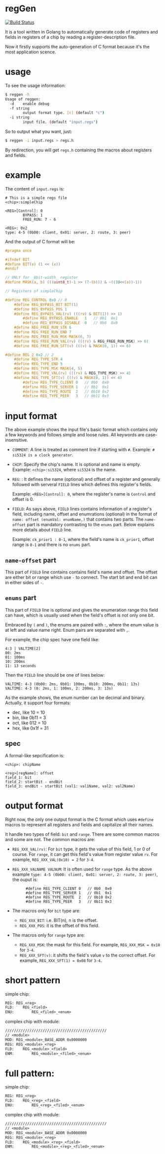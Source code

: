 # regGen

[![Build Status](https://travis-ci.org/choueric/regGen.svg?branch=master)](https://travis-ci.org/choueric/kbdashboard)

It is a tool written in Golang to automatically generate code of registers and
fields in registers of a chip by reading a register-description file.

Now it firstly supports the auto-generation of C format because it's the most
application scence.

# usage

To see the usage information:

```sh
$ reggen -h
Usage of reggen:
  -d    enable debug
  -f string
        output format type. [c] (default "c")
  -i string
        input file. (default "input.regs")
```

So to output what you want, just:

```sh
$ reggen -i input.regs > regs.h
```

By redirection, you will get `regs.h` containing the macros about registers and
fields.

# example

The content of `input.regs` is:

```
# This is a simple regs file
<chip>:simpleChip

<REG>[Control]: 0
        BYPASS: 1
        FREE_RUN: 7 - 6 

<REG>: 0x2
type: 4-5 (0b00: client, 0x01: server, 2: route, 3: peer)
```

And the output of C format will be:

```c
#pragma once

#ifndef BIT
#define BIT(x) (1 << (x))
#endif

// ONLY for _8bit-width_ register
#define MASK(a, b) (((uint8_t)-1 >> (7-(b))) & ~((1U<<(a))-1))

// Registers of simpleChip

#define REG_CONTROL 0x0 // 0
	#define REG_BYPASS_BIT BIT(1)
	#define REG_BYPASS_POS 1
	#define REG_BYPASS_VAL(rv) (((rv) & BIT(1)) >> 1)
		#define REG_BYPASS_ENABLE	1	// 0b1	0x1
		#define REG_BYPASS_DISABLE	0	// 0b0	0x0
	#define REG_FREE_RUN_STR 6
	#define REG_FREE_RUN_END 7
	#define REG_FREE_RUN_MSK MASK(6, 7)
	#define REG_FREE_RUN_VAL(rv) (((rv) & REG_FREE_RUN_MSK) >> 6)
	#define REG_FREE_RUN_SFT(v) (((v) & MASK(0, 1)) << 6)

#define REG_2 0x2 // 2
	#define REG_TYPE_STR 4
	#define REG_TYPE_END 5
	#define REG_TYPE_MSK MASK(4, 5)
	#define REG_TYPE_VAL(rv) (((rv) & REG_TYPE_MSK) >> 4)
	#define REG_TYPE_SFT(v) (((v) & MASK(0, 1)) << 4)
		#define REG_TYPE_CLIENT	0	// 0b0	0x0
		#define REG_TYPE_SERVER	1	// 0b1	0x1
		#define REG_TYPE_ROUTE	2	// 0b10	0x2
		#define REG_TYPE_PEER	3	// 0b11	0x3
```

# input format

The above example shows the input file's basic format which contains only a few
keywords and follows simple and loose rules. All keywords are case-insensitive.

- `COMMENT`: A line is treated as comment line if starting with `#`.
  Example: `# si5324 is a clock generator`.

- `CHIP`: Specify the chip's name. It is optional and name is empty.
  Example: `<chip>:si5324`, where `si5324` is the name.
  
- `REG`: : It defines the name (optional) and offset of a register and generally
  followed with serveral `FIELD` lines which defines this register's fields.
  
  Example: `<REG>[Control]: 0`, where the register's name is `Control` and offset is 0.
  
- `FIELD`: As says above, `FIELD` lines contains information of a register's
  field, including name, offset and enumrations (optional) in the format of
  `name: offset (enumVal: enumName,)` that contains two parts. The `name-offset`
  part is mandatory contrasting to the `enums` part. Below explains more details
  about `FIELD` line.
  
  Example: `ck_prior1 : 0-1`, where the field's name is `ck_prior1`, offset
  range is `0-1` and there is no `enums` part.
  
## `name-offset` part

This part of `FIELD` line contains contains field's name and offset. The offset
are either bit or range which use `-` to connect. The start bit and end bit can
in either sides of `-`.
  
## `enums` part

This part of `FIELD` line is optional and gives the enumeration range this
field can have, which is usually used when the field's offset is not only one
bit.

Embraced by `(` and `)`, the enums are paired with `:`, where the enum value 
is at left and value name right. Enum pairs are separated with `,`.

For example, the chip spec have one field like:

```
4:3 | VALTIME[2]
00: 2ms
01: 100ms
10: 200ms
11: 13 seconds
```

Then the `FIELD` line should be one of lines below:
```
VALTIME: 4-3 (0b00: 2ms, 0b01: 100ms, 0b10: 200ms, 0b11: 13s)
VALTIME: 4-3 (0: 2ms, 1: 100ms, 2: 200ms, 3: 13s)
```

As the example shows, the enum number can be decimal and binary. Actually, it
support four formats:

- dec, like 10 = 10
- bin, like 0b11 = 3
- oct, like 012 = 10
- hex, like 0x1f = 31

## spec

A formal-like sepcification is:

```
<chip>: chipName

<reg>[regName]: offset
field_1: bit
field_2: startBit - endBit
field_3: endBit - startBit (val1: val1Name, val2: val2Name)
```

# output format

Right now, the only one output format is the C format which uses `#define`
macros to represent all registers and fields and capitalize all their names.

It handle two types of field: `bit` and `range`. There are some common macros and
some are not. The common macros are:

- `REG_XXX_VAL(rv)`: For `bit` type, it gets the value of this field, 1 or 0 of
  course. For `range`, it can get this field's value from register value `rv`.
  For example, `REG_XXX_VAL(0x10) = 2` for `3-4`.

- `REG_XXX_VALNAME VALNUM`: It is often used for `range` type. As the above
  example `type: 4-5 (0b00: client, 0x01: server, 2: route, 3: peer)`, the ouput
  is:
  ```
		#define REG_TYPE_CLIENT	0	// 0b0	0x0
		#define REG_TYPE_SERVER	1	// 0b1	0x1
		#define REG_TYPE_ROUTE	2	// 0b10	0x2
		#define REG_TYPE_PEER	3	// 0b11	0x3
  ```

- The macros only for `bit` type are:
	- `REG_XXX_BIT`: i.e. BIT(n), n is the offset.
	- `REG_XXX_POS`: it is the offset of this field.

- The macros only for `range` type are:
	- `REG_XXX_MSK`: the mask for this field. For example, `REG_XXX_MSK = 0x18`
	  for `3-4`.
	- `REG_XXX_SFT(v)`: it shifts the field's value `v` to the correct offset.
	  For example, `REG_XXX_SFT(1) = 0x08` for `3-4`.
	  
# short  pattern
simple chip:

```txt
REG: REG_<reg>
FLD:	REG_<field>
ENU:		REG_<filed>_<enum>
```

complex chip with module:

```txt
//////////////////////////////////////////////
// <module>
MOD: REG_<module>_BASE_ADDR 0x0000000
REG: REG_<module>_<reg>
FLD: 	REG_<module>_<field>
ENM: 		REG_<module>_<filed>_<enum>
```

# full pattern:
simple chip:
```txt
REG: REG_<reg>
FLD:	REG_<reg>_<field>
ENU:		REG_<reg>_<filed>_<enum>
```

complex chip with module:

```txt
//////////////////////////////////////////////
// <module>
MOD: REG_<module>_BASE_ADDR 0x0000000
REG: REG_<module>_<reg>
FLD:	REG_<module>_<reg>_<field>
ENM:		REG_<module>_<reg>_<filed>_<enum>
```
